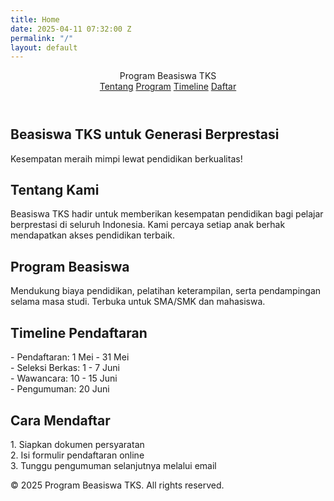 ```yaml
---
title: Home
date: 2025-04-11 07:32:00 Z
permalink: "/"
layout: default
---
```


<link rel="stylesheet" href="{{ '/uploads/style.css' | relative_url }}">

<header>
  <div class="logo">Program Beasiswa TKS</div>
  <nav>
    <a href="#about">Tentang</a>
    <a href="#program">Program</a>
    <a href="#timeline">Timeline</a>
    <a href="#register">Daftar</a>
  </nav>
</header>

<section class="hero">
  <h1>Beasiswa TKS untuk Generasi Berprestasi</h1>
  <p>Kesempatan meraih mimpi lewat pendidikan berkualitas!</p>
</section>

<section id="about">
  <h2 class="section-title">Tentang Kami</h2>
  <p class="section-content">Beasiswa TKS hadir untuk memberikan kesempatan pendidikan bagi pelajar berprestasi di seluruh Indonesia. Kami percaya setiap anak berhak mendapatkan akses pendidikan terbaik.</p>
</section>

<section id="program">
  <h2 class="section-title">Program Beasiswa</h2>
  <p class="section-content">Mendukung biaya pendidikan, pelatihan keterampilan, serta pendampingan selama masa studi. Terbuka untuk SMA/SMK dan mahasiswa.</p>
</section>

<section id="timeline">
  <h2 class="section-title">Timeline Pendaftaran</h2>
  <p class="section-content">- Pendaftaran: 1 Mei - 31 Mei<br>- Seleksi Berkas: 1 - 7 Juni<br>- Wawancara: 10 - 15 Juni<br>- Pengumuman: 20 Juni</p>
</section>

<section id="register">
  <h2 class="section-title">Cara Mendaftar</h2>
  <p class="section-content">1. Siapkan dokumen persyaratan<br>2. Isi formulir pendaftaran online<br>3. Tunggu pengumuman selanjutnya melalui email</p>
</section>

<footer>
  &copy; 2025 Program Beasiswa TKS. All rights reserved.
</footer>
